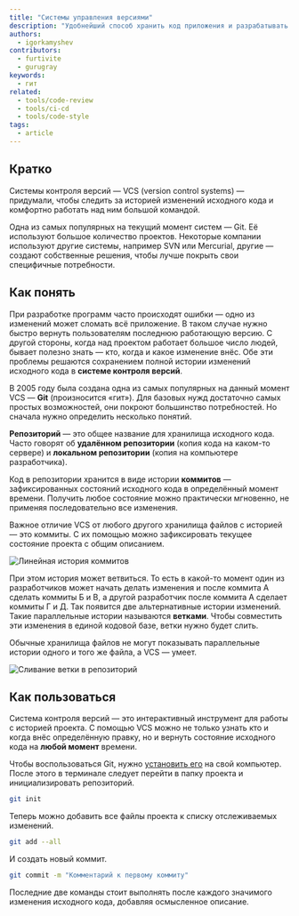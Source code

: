 ```yaml
---
title: "Системы управления версиями"
description: "Удобнейший способ хранить код приложения и разрабатывать его параллельно с другими программистами."
authors:
  - igorkamyshev
contributors:
  - furtivite
  - gurugray
keywords:
  - гит
related:
  - tools/code-review
  - tools/ci-cd
  - tools/code-style
tags:
  - article
---
```


## Кратко

Системы контроля версий — VCS (version control systems) — придумали, чтобы следить за историей изменений исходного кода и комфортно работать над ним большой командой.

Одна из самых популярных на текущий момент систем — Git. Её используют большое количество проектов. Некоторые компании используют другие системы, например SVN или Mercurial, другие — создают собственные решения, чтобы лучше покрыть свои специфичные потребности.

## Как понять

При разработке программ часто происходят ошибки — одно из изменений может сломать всё приложение. В таком случае нужно быстро вернуть пользователям последнюю работающую версию. С другой стороны, когда над проектом работает большое число людей, бывает полезно знать — кто, когда и какое изменение внёс. Обе эти проблемы решаются сохранением полной истории изменений исходного кода в __системе контроля версий__.

В 2005 году была создана одна из самых популярных на данный момент VCS — __Git__ (произносится «гит»). Для базовых нужд достаточно самых простых возможностей, они покроют большинство потребностей. Но сначала нужно определить несколько понятий.

__Репозиторий__ — это общее название для хранилища исходного кода. Часто говорят об __удалённом репозитории__ (копия кода на каком-то сервере) и __локальном репозитории__ (копия на компьютере разработчика).

Код в репозитории хранится в виде истории __коммитов__ — зафиксированных состояний исходного кода в определённый момент времени. Получить любое состояние можно практически мгновенно, не применяя последовательно все изменения.

Важное отличие VCS от любого другого хранилища файлов с историей — это коммиты. С их помощью можно зафиксировать текущее состояние проекта с общим описанием.

![Линейная история коммитов](images/1.png)

При этом история может ветвиться. То есть в какой-то момент один из разработчиков может начать делать изменения и после коммита А сделать коммиты Б и В, а другой разработчик после коммита А сделает коммиты Г и Д. Так появится две альтернативные истории изменений. Такие параллельные истории называются __ветками__. Чтобы совместить эти изменения в единой кодовой базе, ветки нужно будет слить.

Обычные хранилища файлов не могут показывать параллельные истории одного и того же файла, а VCS — умеет.

![Сливание ветки в репозиторий](images/2.png)

## Как пользоваться

Система контроля версий — это интерактивный инструмент для работы с историей проекта. С помощью VCS можно не только узнать кто и когда внёс определённую правку, но и вернуть состояние исходного кода на **любой момент** времени.

Чтобы воспользоваться Git, нужно [установить его](https://git-scm.com/downloads) на свой компьютер. После этого в терминале следует перейти в папку проекта и инициализировать репозиторий.

```bash
git init
```

Теперь можно добавить все файлы проекта к списку отслеживаемых изменений.

```bash
git add --all
```

И создать новый коммит.

```bash
git commit -m "Комментарий к первому коммиту"
```

Последние две команды стоит выполнять после каждого значимого изменения исходного кода, добавляя осмысленное описание.
